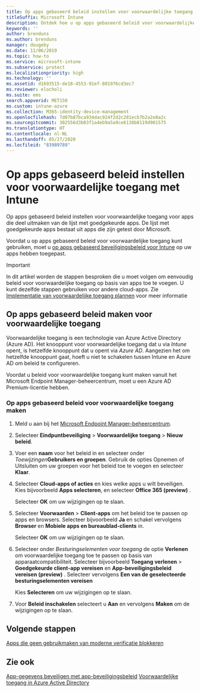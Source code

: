 ```yaml
---
title: Op apps gebaseerd beleid instellen voor voorwaardelijke toegang met Intune
titleSuffix: Microsoft Intune
description: Ontdek hoe u op apps gebaseerd beleid voor voorwaardelijke toegang maakt met Intune.
keywords: ''
author: brenduns
ms.author: brenduns
manager: dougeby
ms.date: 11/06/2019
ms.topic: how-to
ms.service: microsoft-intune
ms.subservice: protect
ms.localizationpriority: high
ms.technology: ''
ms.assetid: d1693515-de18-4553-91ef-801976cd3ec7
ms.reviewer: elocholi
ms.suite: ems
search.appverid: MET150
ms.custom: intune-azure
ms.collection: M365-identity-device-management
ms.openlocfilehash: 7d07b87bca934dac924f2d2c281ecb7b2a2e8a2c
ms.sourcegitcommit: 302556d3b03f1a4eb9a5a9ce6138b8119d901575
ms.translationtype: HT
ms.contentlocale: nl-NL
ms.lasthandoff: 05/27/2020
ms.locfileid: "83989789"
---
```

# <a name="set-up-app-based-conditional-access-policies-with-intune"></a>Op apps gebaseerd beleid instellen voor voorwaardelijke toegang met Intune

Op apps gebaseerd beleid instellen voor voorwaardelijke toegang voor apps die deel uitmaken van de lijst met goedgekeurde apps. De lijst met goedgekeurde apps bestaat uit apps die zijn getest door Microsoft.

Voordat u op apps gebaseerd beleid voor voorwaardelijke toegang kunt gebruiken, moet u [op apps gebaseerd beveiligingsbeleid voor Intune](../apps/app-protection-policies.md) op uw apps hebben toegepast.

> [!IMPORTANT]
> In dit artikel worden de stappen besproken die u moet volgen om eenvoudig beleid voor voorwaardelijke toegang op basis van apps toe te voegen. U kunt dezelfde stappen gebruiken voor andere cloud-apps. Zie [Implementatie van voorwaardelijke toegang plannen](https://docs.microsoft.com/azure/active-directory/conditional-access/plan-conditional-access) voor meer informatie

## <a name="create-app-based-conditional-access-policies"></a>Op apps gebaseerd beleid maken voor voorwaardelijke toegang

Voorwaardelijke toegang is een technologie van Azure Active Directory (Azure AD). Het knooppunt voor voorwaardelijke toegang dat u via *Intune* opent, is hetzelfde knooppunt dat u opent via *Azure AD*. Aangezien het om hetzelfde knooppunt gaat, hoeft u niet te schakelen tussen Intune en Azure AD om beleid te configureren.

Voordat u beleid voor voorwaardelijke toegang kunt maken vanuit het Microsoft Endpoint Manager-beheercentrum, moet u een Azure AD Premium-licentie hebben.

### <a name="to-create-an-app-based-conditional-access-policy"></a>Op apps gebaseerd beleid voor voorwaardelijke toegang maken

1. Meld u aan bij het [Microsoft Endpoint Manager-beheercentrum](https://go.microsoft.com/fwlink/?linkid=2109431).

2. Selecteer **Eindpuntbeveiliging** > **Voorwaardelijke toegang** > **Nieuw beleid**.

3. Voer een **naam** voor het beleid in en selecteer onder *Toewijzingen***Gebruikers en groepen**. Gebruik de opties Opnemen of Uitsluiten om uw groepen voor het beleid toe te voegen en selecteer **Klaar**.

4. Selecteer **Cloud-apps of acties** en kies welke apps u wilt beveiligen. Kies bijvoorbeeld **Apps selecteren**, en selecteer **Office 365 (preview)** .

   Selecteer **OK** om uw wijzigingen op te slaan.

5. Selecteer **Voorwaarden** > **Client-apps** om het beleid toe te passen op apps en browsers. Selecteer bijvoorbeeld **Ja** en schakel vervolgens **Browser** en **Mobiele apps en bureaublad-clients** in.

   Selecteer **OK** om uw wijzigingen op te slaan.

6. Selecteer onder *Besturingselementen voor toegang* de optie **Verlenen** om voorwaardelijke toegang toe te passen op basis van apparaatcompatibiliteit. Selecteer bijvoorbeeld **Toegang verlenen** > **Goedgekeurde client-app vereisen** en **App-beveiligingsbeleid vereisen (preview)** . Selecteer vervolgens **Een van de geselecteerde besturingselementen vereisen**

   Kies **Selecteren** om uw wijzigingen op te slaan.

7. Voor **Beleid inschakelen** selecteert u **Aan** en vervolgens **Maken** om de wijzigingen op te slaan.





## <a name="next-steps"></a>Volgende stappen
[Apps die geen gebruikmaken van moderne verificatie blokkeren](app-modern-authentication-block.md)

## <a name="see-also"></a>Zie ook

[App-gegevens beveiligen met app-beveiligingsbeleid](../apps/app-protection-policies.md)
[Voorwaardelijke toegang in Azure Active Directory](https://docs.microsoft.com/azure/active-directory/active-directory-conditional-access)
